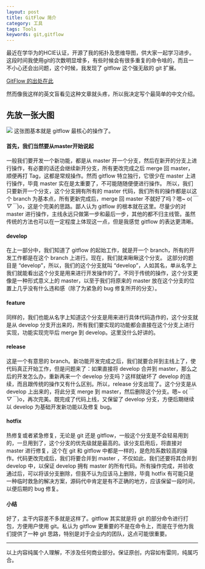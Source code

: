 ```yaml
---
layout: post
title: GitFlow 简介
category: 工具
tags: Tools
keywords: git,gitflow
---
```


最近在学华为的HCIE认证，开源了我的拓扑及思维导图，供大家一起学习进步。这段时间我使用git的次数明显增多，有些时候会有很多重复的命令啥的，而且一不小心还会出问题，这个时候，我发现了 gitflow 这个强无敌的 git 扩展。

[GitFlow 的出处在此](http://nvie.com/posts/a-successful-git-branching-model/)

然而像我这样的英文盲看见这种文章就头疼，所以我决定写个最简单的中文介绍。


## 先放一张大图
![](https://i.imgur.com/L6cSgs8.png)
这张图基本就是 gitflow 最核心的操作了。

#### 首先，我们当然要从master开始说起
一般我们要开发一个新功能，都是从 master 开一个分支，然后在新开的分支上进行操作，有必要的话还会继续新开分支，所有更改完成之后 merge 回 master，顺便再打 Tag，这都是常规操作。然而 gitflow 特立独行，它很少在 master 上进行操作，毕竟 master 实在是太重要了，不可能随随便便进行操作。
所以，我们只要新开一个分支，这个分支拥有所有的 master 代码，我们所有的操作都是以这个 branch 为基本点，所有更新完成后，merge 回 master 不就好了吗？嗯~ o(*￣▽￣*)o，这是个完美的思路。鄙人认为 gitflow 的根本就在这里。尽量少的对 master 进行操作，主线永远只做第一步和最后一步，其他的都不归主线管。虽然传统的方法也可以在一定程度上体现这一点，但是我感觉 gitflow 的表达更清晰。

#### develop
在上一部分中，我们知道了 gitflow 的起始工作，就是开一个 branch，所有的开发工作都是在这个 branch 上进行。现在，我们就来瞅瞅这个分支。
这部分的题目是 “develop”，所以，我们的这个分支就叫 “develop”，人如其名，单从名字上我们就能看出这个分支是用来进行开发操作的了。不同于传统的操作，这个分支更像是一种形式意义上的 master，以至于我们将原来的 master 放在这个分支的位置上几乎没有什么违和感（除了为紧急的 bug 修复所开的分支）。

#### feature
同样的，我们也能从名字上知道这个分支是用来进行具体代码造作的，这个分支就是从 develop 分支开出来的，所有我们要实现的功能都会直接在这个分支上进行实现，功能实现完毕后 merge 到 develop。这里没什么好讲的。

#### release
这是一个有意思的 branch。新功能开发完成之后，我们就要合并到主线上了，使代码真正开始工作，但是问题来了：如果直接将 develop 合并到 master，那么之后的开发怎么办，重新再来一个 develop 分支吗？这样就破坏了 develop 的连续，而且跟传统的操作又有什么区别。所以，release 分支出现了。这个分支是从 develop 上出来的，将此分支 merge 到 master，然后删除这个分支。嗯~ o(*￣▽￣*)o，再次完美。既完成了代码上线，又保留了 develop 分支，方便后期继续以 develop 为基础开发新功能以及修复 bug。

#### hotfix
热修复或者紧急修复，无论是 git 还是 gitflow，一般这个分支是不会轻易用到的，一旦用到了，这个分支的优先级就是最高的。该分支启用后，将直接对 master 进行修复，这个在 git 和 gitflow 中都是一样的，是危险系数较高的操作。代码更改完成后，我们将要合并到 master ，不仅如此，我们还要将其合并到 develop 中，以保证 develop 拥有 master 的所有代码。所有操作完成，并验收通过后，可以将该分支删除，但我不认为应该马上删除，毕竟 hotfix 有可能只是一种临时救急的解决方案，源码代中肯定是有不正确的地方，应该保留一段时间，以便后期的 bug 修复。

#### 小结
好了，主干内容差不多就是这样了。gitflow 其实就是将 git 的部分命令进行打包，方便用户使用 git。私认为 gitflow 更重要的不是在命令上，而是在于他为我们提供了一种 git 思路，特别是对于企业内的团队，这点可能很重要。

---
以上内容纯属个人理解，不涉及任何商业部分。保证原创，内容如有雷同，纯属巧合。